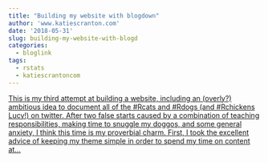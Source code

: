 ```yaml
---
title: "Building my website with blogdown"
author: 'www.katiescranton.com'
date: '2018-05-31'
slug: building-my-website-with-blogd
categories:
  - bloglink
tags:
  - rstats
  - katiescrantoncom
---
```


[This is my third attempt at building a website, including an (overly?) ambitious idea to document all of the #Rcats and #Rdogs (and #Rchickens Lucy!) on twitter. After two false starts caused by a combination of teaching responsibilities, making time to snuggle my doggos, and some general anxiety, I think this time is my proverbial charm. First, I took the excellent advice of keeping my theme simple in order to spend my time on content at...<click to read more>](http://www.katiescranton.com/post/building-my-website-with-blogdown/)

